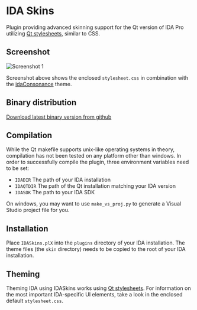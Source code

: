 IDA Skins
=========

Plugin providing advanced skinning support for the Qt version of IDA Pro utilizing [Qt stylesheets](http://qt-project.org/doc/qt-4.7/stylesheet.html), similar to CSS.

## Screenshot
![Screenshot 1](https://raw.githubusercontent.com/athre0z/ida-skins/master/media/screenshots/screencap1.png)

Screenshot above shows the enclosed `stylesheet.css` in combination with the [idaConsonance](https://github.com/eugeneching/ida-consonance) theme.

## Binary distribution
[Download latest binary version from github](https://github.com/athre0z/ida-skins/releases/latest)

## Compilation
While the Qt makefile supports unix-like operating systems in theory, compilation has not been tested on any platform other than windows. In order to successfully compile the plugin, three environment variables need to be set:

- `IDADIR` The path of your IDA installation
- `IDAQTDIR` The path of the Qt installation matching your IDA version
- `IDASDK` The path to your IDA SDK

On windows, you may want to use `make_vs_proj.py` to generate a Visual Studio project file for you.

## Installation
Place `IDASkins.plX` into the `plugins` directory of your IDA installation. The theme files (the `skin` directory) needs to be copied to the root of your IDA installation.

## Theming
Theming IDA using IDASkins works using [Qt stylesheets](http://qt-project.org/doc/qt-4.7/stylesheet.html). For information on the most important IDA-specific UI elements, take a look in the enclosed default `stylesheet.css`.
